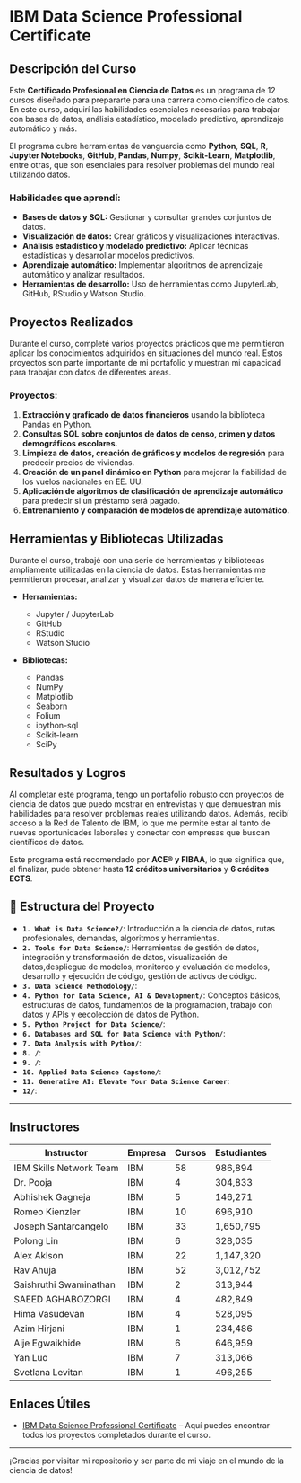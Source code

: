 # IBM Data Science Professional Certificate

## Descripción del Curso

Este **Certificado Profesional en Ciencia de Datos** es un programa de 12 cursos diseñado para prepararte para una carrera como científico de datos. En este curso, adquirí las habilidades esenciales necesarias para trabajar con bases de datos, análisis estadístico, modelado predictivo, aprendizaje automático y más. 

El programa cubre herramientas de vanguardia como **Python**, **SQL**, **R**, **Jupyter Notebooks**, **GitHub**, **Pandas**, **Numpy**, **Scikit-Learn**, **Matplotlib**, entre otras, que son esenciales para resolver problemas del mundo real utilizando datos.

### Habilidades que aprendí:
- **Bases de datos y SQL:** Gestionar y consultar grandes conjuntos de datos.
- **Visualización de datos:** Crear gráficos y visualizaciones interactivas.
- **Análisis estadístico y modelado predictivo:** Aplicar técnicas estadísticas y desarrollar modelos predictivos.
- **Aprendizaje automático:** Implementar algoritmos de aprendizaje automático y analizar resultados.
- **Herramientas de desarrollo:** Uso de herramientas como JupyterLab, GitHub, RStudio y Watson Studio.

## Proyectos Realizados

Durante el curso, completé varios proyectos prácticos que me permitieron aplicar los conocimientos adquiridos en situaciones del mundo real. Estos proyectos son parte importante de mi portafolio y muestran mi capacidad para trabajar con datos de diferentes áreas.

### Proyectos:
1. **Extracción y graficado de datos financieros** usando la biblioteca Pandas en Python.
2. **Consultas SQL sobre conjuntos de datos de censo, crimen y datos demográficos escolares.**
3. **Limpieza de datos, creación de gráficos y modelos de regresión** para predecir precios de viviendas.
4. **Creación de un panel dinámico en Python** para mejorar la fiabilidad de los vuelos nacionales en EE. UU.
5. **Aplicación de algoritmos de clasificación de aprendizaje automático** para predecir si un préstamo será pagado.
6. **Entrenamiento y comparación de modelos de aprendizaje automático.**

## Herramientas y Bibliotecas Utilizadas

Durante el curso, trabajé con una serie de herramientas y bibliotecas ampliamente utilizadas en la ciencia de datos. Estas herramientas me permitieron procesar, analizar y visualizar datos de manera eficiente.

- **Herramientas:**
  - Jupyter / JupyterLab
  - GitHub
  - RStudio
  - Watson Studio

- **Bibliotecas:**
  - Pandas
  - NumPy
  - Matplotlib
  - Seaborn
  - Folium
  - ipython-sql
  - Scikit-learn
  - SciPy

## Resultados y Logros

Al completar este programa, tengo un portafolio robusto con proyectos de ciencia de datos que puedo mostrar en entrevistas y que demuestran mis habilidades para resolver problemas reales utilizando datos. Además, recibí acceso a la Red de Talento de IBM, lo que me permite estar al tanto de nuevas oportunidades laborales y conectar con empresas que buscan científicos de datos.

Este programa está recomendado por **ACE® y FIBAA**, lo que significa que, al finalizar, pude obtener hasta **12 créditos universitarios** y **6 créditos ECTS**.

## 📝 Estructura del Proyecto

- **`1. What is Data Science?/`**: Introducción a la ciencia de datos, rutas profesionales, demandas, algoritmos y herramientas.
- **`2. Tools for Data Science/`**: Herramientas de gestión de datos, integración y transformación de datos, visualización de datos,despliegue de modelos, monitoreo y evaluación de modelos, desarrollo y ejecución de código, gestión de activos de código.
- **`3. Data Science Methodology/`**: 
- **`4. Python for Data Science, AI & Development/`**: Conceptos básicos, estructuras de datos, fundamentos de la programación, trabajo con datos y APIs y eecolección de datos de Python.
- **`5. Python Project for Data Science/`**:
- **`6. Databases and SQL for Data Science with Python/`**: 
- **`7. Data Analysis with Python/`**: 
- **`8. /`**: 
- **`9. /`**: 
- **`10. Applied Data Science Capstone/`**: 
-  **`11. Generative AI: Elevate Your Data Science Career`**: 
- **`12/`**: 
---

## Instructores


| Instructor               | Empresa | Cursos | Estudiantes |
|--------------------------|---------|--------|-------------|
| IBM Skills Network Team   | IBM     | 58     | 986,894     |
| Dr. Pooja                 | IBM     | 4      | 304,833     |
| Abhishek Gagneja          | IBM     | 5      | 146,271     |
| Romeo Kienzler            | IBM     | 10     | 696,910     |
| Joseph Santarcangelo      | IBM     | 33     | 1,650,795   |
| Polong Lin                | IBM     | 6      | 328,035     |
| Alex Aklson               | IBM     | 22     | 1,147,320   |
| Rav Ahuja                 | IBM     | 52     | 3,012,752   |
| Saishruthi Swaminathan    | IBM     | 2      | 313,944     |
| SAEED AGHABOZORGI         | IBM     | 4      | 482,849     |
| Hima Vasudevan            | IBM     | 4      | 528,095     |
| Azim Hirjani               | IBM     | 1      | 234,486     |
| Aije Egwaikhide           | IBM     | 6      | 646,959     |
| Yan Luo                   | IBM     | 7      | 313,066     |
| Svetlana Levitan          | IBM     | 1      | 496,255     |


## Enlaces Útiles

- [IBM Data Science Professional Certificate](https://www.coursera.org/programs/data-analyst-fundae-1uc7a/professional-certificates/ibm-data-science?collectionId=J3cX7) – Aquí puedes encontrar todos los proyectos completados durante el curso.

---

¡Gracias por visitar mi repositorio y ser parte de mi viaje en el mundo de la ciencia de datos!


